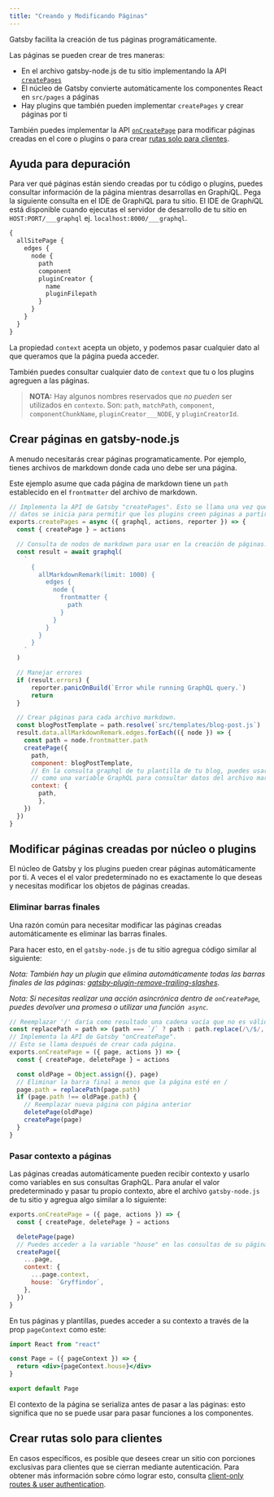 ```yaml
---
title: "Creando y Modificando Páginas"
---
```


Gatsby facilita la creación de tus páginas programáticamente.

Las páginas se pueden crear de tres maneras:

- En el archivo gatsby-node.js de tu sitio implementando la API 
[`createPages`](/docs/node-apis/#createPages)
- El núcleo de Gatsby convierte automáticamente los componentes React en `src/pages` a páginas
- Hay plugins que también pueden implementar `createPages` y crear páginas por ti

También puedes implementar la API [`onCreatePage`](/docs/node-apis/#onCreatePage)
para modificar páginas creadas en el core o plugins o para crear [rutas solo para clientes](/docs/building-apps-with-gatsby/).

## Ayuda para depuración

Para ver qué páginas están siendo creadas por tu código o plugins, puedes consultar
información de la página mientras desarrollas en Graph*i*QL. Pega la siguiente consulta 
en el IDE de Graph*i*QL para tu sitio. El IDE de Graph*i*QL está disponible cuando 
ejecutas el servidor de desarrollo de tu sitio en `HOST:PORT/___graphql` 
ej. `localhost:8000/___graphql`.

```graphql
{
  allSitePage {
    edges {
      node {
        path
        component
        pluginCreator {
          name
          pluginFilepath
        }
      }
    }
  }
}
```

La propiedad `context` acepta un objeto, y podemos pasar cualquier dato al que queramos que la página pueda acceder.

También puedes consultar cualquier dato de `context` que tu o los plugins agreguen a las páginas.

> **NOTA:** Hay algunos nombres reservados que _no pueden_ ser utilizados en `contexto`. Son: `path`, `matchPath`, `component`, `componentChunkName`, `pluginCreator___NODE`, y `pluginCreatorId`.

## Crear páginas en gatsby-node.js

A menudo necesitarás crear páginas programaticamente. Por ejemplo, tienes
archivos de markdown donde cada uno debe ser una página.

Este ejemplo asume que cada página de markdown tiene un `path` establecido en el `frontmatter`
del archivo de markdown.

```javascript:title=gatsby-node.js
// Implementa la API de Gatsby "createPages". Esto se llama una vez que la capa de
// datos se inicia para permitir que los plugins creen páginas a partir de datos.
exports.createPages = async ({ graphql, actions, reporter }) => {
  const { createPage } = actions

  // Consulta de nodos de markdown para usar en la creación de páginas.
  const result = await graphql(
    `
      {
        allMarkdownRemark(limit: 1000) {
          edges {
            node {
              frontmatter {
                path
              }
            }
          }
        }
      }
    `
  )

  // Manejar errores
  if (result.errors) {
      reporter.panicOnBuild(`Error while running GraphQL query.`)
      return
  }

  // Crear páginas para cada archivo markdown.
  const blogPostTemplate = path.resolve(`src/templates/blog-post.js`)
  result.data.allMarkdownRemark.edges.forEach(({ node }) => {
    const path = node.frontmatter.path
    createPage({
      path,
      component: blogPostTemplate,
      // En la consulta graphql de tu plantilla de tu blog, puedes usar path
      // como una variable GraphQL para consultar datos del archivo markdown.
      context: {
        path,
        },
    })
  })
}
```

## Modificar páginas creadas por núcleo o plugins

El núcleo de Gatsby y los plugins pueden crear páginas automáticamente por ti. A veces el
el valor predeterminado no es exactamente lo que deseas y necesitas modificar los objetos 
de páginas creadas.

### Eliminar barras finales

Una razón común para necesitar modificar las páginas creadas automáticamente es eliminar
las barras finales.

Para hacer esto, en el `gatsby-node.js` de tu sitio agregua código similar al siguiente:

_Nota: También hay un plugin que elimina automáticamente todas las barras finales de las páginas:
[gatsby-plugin-remove-trailing-slashes](/packages/gatsby-plugin-remove-trailing-slashes/)_.

_Nota: Si necesitas realizar una acción asincrónica dentro de `onCreatePage`, puedes devolver una promesa o utilizar una función` async`._

```javascript:title=gatsby-node.js
// Reemplazar '/' daría como resultado una cadena vacía que no es válida
const replacePath = path => (path === `/` ? path : path.replace(/\/$/, ``))
// Implementa la API de Gatsby "onCreatePage".
// Esto se llama después de crear cada página.
exports.onCreatePage = ({ page, actions }) => {
  const { createPage, deletePage } = actions

  const oldPage = Object.assign({}, page)
  // Eliminar la barra final a menos que la página esté en /
  page.path = replacePath(page.path)
  if (page.path !== oldPage.path) {
    // Reemplazar nueva página con página anterior
    deletePage(oldPage)
    createPage(page)
  }
}
```

### Pasar contexto a páginas

Las páginas creadas automáticamente pueden recibir contexto y usarlo como variables en sus consultas GraphQL. Para anular el valor predeterminado y pasar tu propio contexto, abre el archivo `gatsby-node.js` de tu sitio y agregua algo similar a lo siguiente:

```javascript:title=gatsby-node.js
exports.onCreatePage = ({ page, actions }) => {
  const { createPage, deletePage } = actions

  deletePage(page)
  // Puedes acceder a la variable "house" en las consultas de su página ahora
  createPage({
    ...page,
    context: {
      ...page.context,
      house: `Gryffindor`,
    },
  })
}
```

En tus páginas y plantillas, puedes acceder a su contexto a través de la prop `pageContext` como este:

```jsx
import React from "react"

const Page = ({ pageContext }) => {
  return <div>{pageContext.house}</div>
}

export default Page
```

El contexto de la página se serializa antes de pasar a las páginas: esto significa que no se puede usar para pasar funciones a los componentes.

## Crear rutas solo para clientes

En casos específicos, es posible que desees crear un sitio con porciones exclusivas para clientes que se cierran mediante autenticación. Para obtener más información sobre cómo lograr esto, consulta [client-only routes & user authentication](https://www.gatsbyjs.org/docs/client-only-routes-and-user-authentication/).
